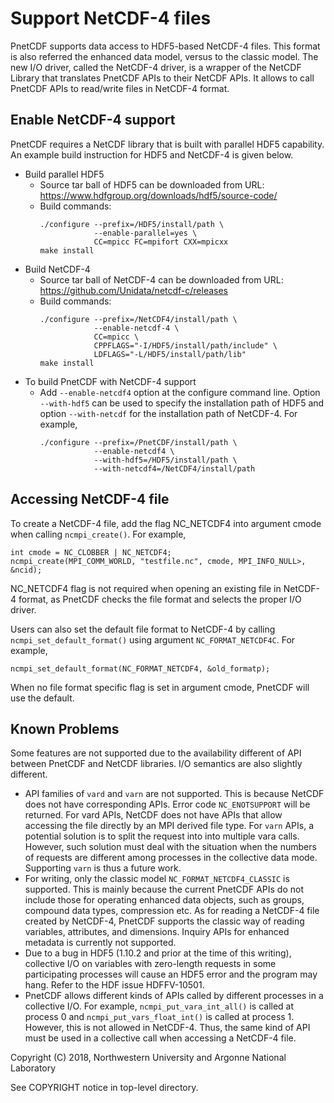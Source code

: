 # Support NetCDF-4 files

PnetCDF supports data access to HDF5-based NetCDF-4 files. This format is also
referred the enhanced data model, versus to the classic model. The new I/O
driver, called the NetCDF-4 driver, is a wrapper of the NetCDF Library that
translates PnetCDF APIs to their NetCDF APIs. It allows to call PnetCDF APIs to
read/write files in NetCDF-4 format.

## Enable NetCDF-4 support

PnetCDF requires a NetCDF library that is built with parallel HDF5 capability.
An example build instruction for HDF5 and NetCDF-4 is given below.
* Build parallel HDF5
  + Source tar ball of HDF5 can be downloaded from URL:
    https://www.hdfgroup.org/downloads/hdf5/source-code/
  + Build commands:
    ```
    ./configure --prefix=/HDF5/install/path \
                --enable-parallel=yes \
                CC=mpicc FC=mpifort CXX=mpicxx
    make install
    ```
* Build NetCDF-4
  + Source tar ball of NetCDF-4 can be downloaded from URL:
    https://github.com/Unidata/netcdf-c/releases
  + Build commands:
    ```
    ./configure --prefix=/NetCDF4/install/path \
                --enable-netcdf-4 \
                CC=mpicc \
                CPPFLAGS="-I/HDF5/install/path/include" \
                LDFLAGS="-L/HDF5/install/path/lib"
    make install
    ```
* To build PnetCDF with NetCDF-4 support
  + Add `--enable-netcdf4` option at the configure command line. Option
    `--with-hdf5` can be used to specify the installation path of HDF5 and
    option `--with-netcdf` for the installation path of NetCDF-4. For example,
    ```
    ./configure --prefix=/PnetCDF/install/path \
                --enable-netcdf4 \
                --with-hdf5=/HDF5/install/path \
                --with-netcdf4=/NetCDF4/install/path
    ```

## Accessing NetCDF-4 file

To create a NetCDF-4 file, add the flag NC_NETCDF4 into argument cmode when
calling `ncmpi_create()`. For example,
```
int cmode = NC_CLOBBER | NC_NETCDF4;
ncmpi_create(MPI_COMM_WORLD, "testfile.nc", cmode, MPI_INFO_NULL>, &ncid);
```

NC_NETCDF4 flag is not required when opening an existing file in NetCDF-4
format, as PnetCDF checks the file format and selects the proper I/O driver.

Users can also set the default file format to NetCDF-4 by calling
`ncmpi_set_default_format()` using argument `NC_FORMAT_NETCDF4C`. For example,
```
ncmpi_set_default_format(NC_FORMAT_NETCDF4, &old_formatp);
```
When no file format specific flag is set in argument cmode, PnetCDF will use
the default.


## Known Problems

Some features are not supported due to the availability different of API between
PnetCDF and NetCDF libraries. I/O semantics are also slightly different.

* API families of `vard` and `varn` are not supported. This is because NetCDF
  does not have corresponding APIs. Error code `NC_ENOTSUPPORT` will be
  returned. For vard APIs, NetCDF does not have APIs that allow accessing the
  file directly by an MPI derived file type. For `varn` APIs, a potential
  solution is to split the request into into multiple vara calls. However, such
  solution must deal with the situation when the numbers of requests are
  different among processes in the collective data mode. Supporting `varn` is
  thus a future work.
* For writing, only the classic model `NC_FORMAT_NETCDF4_CLASSIC` is supported.
  This is mainly because the current PnetCDF APIs do not include those for
  operating enhanced data objects, such as groups, compound data types,
  compression etc. As for reading a NetCDF-4 file created by NetCDF-4, PnetCDF
  supports the classic way of reading variables, attributes, and dimensions.
  Inquiry APIs for enhanced metadata is currently not supported.
* Due to a bug in HDF5 (1.10.2 and prior at the time of this writing),
  collective I/O on variables with zero-length requests in some participating
  processes will cause an HDF5 error and the program may hang. Refer to the
  HDF issue HDFFV-10501.
* PnetCDF allows different kinds of APIs called by different processes in a
  collective I/O. For example, `ncmpi_put_vara_int_all()` is called at process
  0 and `ncmpi_put_vars_float_int()` is called at process 1. However, this is
  not allowed in NetCDF-4. Thus, the same kind of API must be used in a
  collective call when accessing a NetCDF-4 file.

Copyright (C) 2018, Northwestern University and Argonne National Laboratory

See COPYRIGHT notice in top-level directory.

